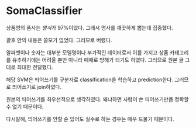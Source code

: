 # SomaClassifier

상품명의 품사는 *명사*가 97%이었다.
그래서 명사를 깨끗하게 뽑는데 집중했다.

괄호 안의 내용은 쓸모가 없었다.
그러므로 버렸다.

알파벳이나 숫자는 대부분 모델명이나 부가적인 데이터로서 이를 가지고 상품 카테고리를 유추하기에는 어려울 뿐만 아니라 때때로 방해가 되기도 하였다.
그러므로 원본 글 그대로 최대한 전달했다.

해당 SVM은 띄어쓰기를 구분자로 classification을 학습하고 prediction한다.
그러므로 띄어쓰기로 join하였다.

원본의 띄어쓰기를 최우선적으로 생각하였다.
왜냐하면 사람이 쓴 띄어쓰기만큼 정확할 수 없기 때문이다.

다시말해, 띄어쓰기를 안할 순 있어도 실수로 하는 경우는 매우 드물기 때문이다.





 
